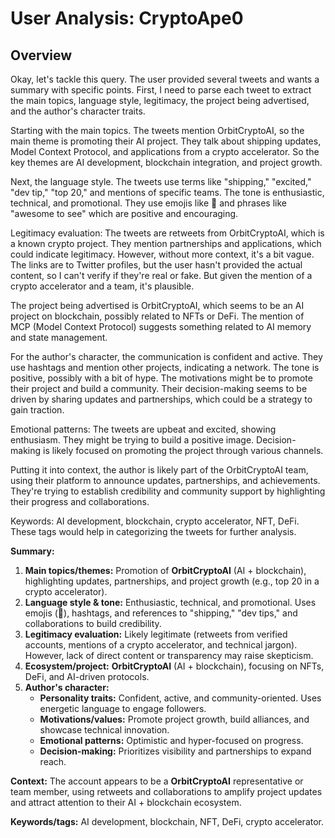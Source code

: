 # User Analysis: CryptoApe0

## Overview

<think>
Okay, let's tackle this query. The user provided several tweets and wants a summary with specific points. First, I need to parse each tweet to extract the main topics, language style, legitimacy, the project being advertised, and the author's character traits.

Starting with the main topics. The tweets mention OrbitCryptoAI, so the main theme is promoting their AI project. They talk about shipping updates, Model Context Protocol, and applications from a crypto accelerator. So the key themes are AI development, blockchain integration, and project growth.

Next, the language style. The tweets use terms like "shipping," "excited," "dev tip," "top 20," and mentions of specific teams. The tone is enthusiastic, technical, and promotional. They use emojis like 🤖 and phrases like "awesome to see" which are positive and encouraging.

Legitimacy evaluation: The tweets are retweets from OrbitCryptoAI, which is a known crypto project. They mention partnerships and applications, which could indicate legitimacy. However, without more context, it's a bit vague. The links are to Twitter profiles, but the user hasn't provided the actual content, so I can't verify if they're real or fake. But given the mention of a crypto accelerator and a team, it's plausible.

The project being advertised is OrbitCryptoAI, which seems to be an AI project on blockchain, possibly related to NFTs or DeFi. The mention of MCP (Model Context Protocol) suggests something related to AI memory and state management.

For the author's character, the communication is confident and active. They use hashtags and mention other projects, indicating a network. The tone is positive, possibly with a bit of hype. The motivations might be to promote their project and build a community. Their decision-making seems to be driven by sharing updates and partnerships, which could be a strategy to gain traction.

Emotional patterns: The tweets are upbeat and excited, showing enthusiasm. They might be trying to build a positive image. Decision-making is likely focused on promoting the project through various channels.

Putting it into context, the author is likely part of the OrbitCryptoAI team, using their platform to announce updates, partnerships, and achievements. They're trying to establish credibility and community support by highlighting their progress and collaborations.

Keywords: AI development, blockchain, crypto accelerator, NFT, DeFi. These tags would help in categorizing the tweets for further analysis.
</think>

**Summary:**  
1. **Main topics/themes:** Promotion of **OrbitCryptoAI** (AI + blockchain), highlighting updates, partnerships, and project growth (e.g., top 20 in a crypto accelerator).  
2. **Language style & tone:** Enthusiastic, technical, and promotional. Uses emojis (🤖), hashtags, and references to "shipping," "dev tips," and collaborations to build credibility.  
3. **Legitimacy evaluation:** Likely legitimate (retweets from verified accounts, mentions of a crypto accelerator, and technical jargon). However, lack of direct content or transparency may raise skepticism.  
4. **Ecosystem/project:** **OrbitCryptoAI** (AI + blockchain), focusing on NFTs, DeFi, and AI-driven protocols.  
5. **Author's character:**  
   - **Personality traits:** Confident, active, and community-oriented. Uses energetic language to engage followers.  
   - **Motivations/values:** Promote project growth, build alliances, and showcase technical innovation.  
   - **Emotional patterns:** Optimistic and hyper-focused on progress.  
   - **Decision-making:** Prioritizes visibility and partnerships to expand reach.  

**Context:** The account appears to be a **OrbitCryptoAI** representative or team member, using retweets and collaborations to amplify project updates and attract attention to their AI + blockchain ecosystem.  

**Keywords/tags:** AI development, blockchain, NFT, DeFi, crypto accelerator.